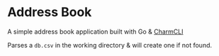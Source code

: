 # Address Book

A simple address book application built with Go & [CharmCLI](https://github.com/charmbracelet)

Parses a `db.csv` in the working directory & will create one if not found.
